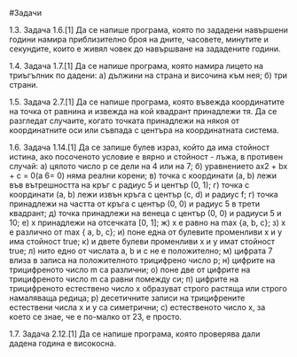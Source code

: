 #Задачи

1.3. Задача 1.6.[1] Да се напише програма, която по зададени навършени
години намира приблизително броя на дните, часовете, минутите и секундите, които е живял човек до навършване на зададените години.

1.4. Задача 1.7.[1] Да се напише програма, която намира лицето на триъгълник по дадени: а) дължини на страна и височина към нея; б) три
страни.

1.5. Задача 2.7.[1] Да се напише програма, която въвежда координатите на
точка от равнина и извежда на кой квадрант принадлежи тя. Да се разгледат случаите, когато точката принадлежи на някоя от координатните
оси или съвпада с центъра на координатната система.

1.6. Задача 1.14.[1] Да се запише булев израз, който да има стойност истина,
ако посоченото условие е вярно и стойност - лъжа, в противен случай:
а) цялото число p се дели на 4 или на 7;
б) уравнението ax2 + bx + c = 0(a 6= 0) няма реални корени;
в) точка с координати (a, b) лежи във вътрешността на кръг с радиус
5 и център (0, 1); г) точка с координати (a, b) лежи извън кръга с
център (c, d) и радиус f;
г) точка принадлежи на частта от кръга с център (0, 0) и радиус 5 в
трети квадрант;
д) точка принадлежи на венеца с център (0, 0) и радиуси 5 и 10;
е) x принадлежи на отсечката [0, 1];
ж) x е равно на max {a, b, c};
з) x е различно от max { a, b, c};
и) поне една от булевите променливи x и y има стойност true;
к) и двете булеви променливи x и y имат стойност true;
л) нито едно от числата a, b и c не е положително;
м) цифрата 7 влиза в записа на положителното трицифрено число p;
н) цифрите на трицифреното число m са различни;
о) поне две от цифрите на трицифреното число m са равни помежду
си;
п) цифрите на трицифреното естествено число x образуват строго растяща или строго намаляваща редица;
р) десетичните записи на трицифрените естествени числа x и y са симетрични;
с) естественото число x, за което се знае, че е по-малко от 23, е просто.

1.7. Задача 2.12.[1] Да се напише програма, която проверява дали дадена
година е високосна.